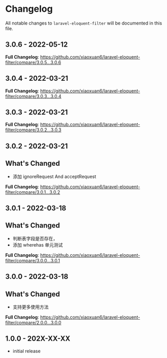 # Changelog

All notable changes to `laravel-eloquent-filter` will be documented in this file.

## 3.0.6 - 2022-05-12

**Full Changelog**: https://github.com/xiaoxuan6/laravel-eloquent-filter/compare/3.0.5...3.0.6

## 3.0.4 - 2022-03-21

**Full Changelog**: https://github.com/xiaoxuan6/laravel-eloquent-filter/compare/3.0.3...3.0.4

## 3.0.3 - 2022-03-21

**Full Changelog**: https://github.com/xiaoxuan6/laravel-eloquent-filter/compare/3.0.2...3.0.3

## 3.0.2 - 2022-03-21

## What's Changed

- 添加 ignoreRequest And acceptRequest

**Full Changelog**: https://github.com/xiaoxuan6/laravel-eloquent-filter/compare/3.0.1...3.0.2

## 3.0.1 - 2022-03-18

## What's Changed

- 判断表字段是否存在，
- 添加 wherehas 单元测试

**Full Changelog**: https://github.com/xiaoxuan6/laravel-eloquent-filter/compare/3.0.0...3.0.1

## 3.0.0 - 2022-03-18

## What's Changed

- 支持更多使用方法

**Full Changelog**: https://github.com/xiaoxuan6/laravel-eloquent-filter/compare/2.0.0...3.0.0

## 1.0.0 - 202X-XX-XX

- initial release
